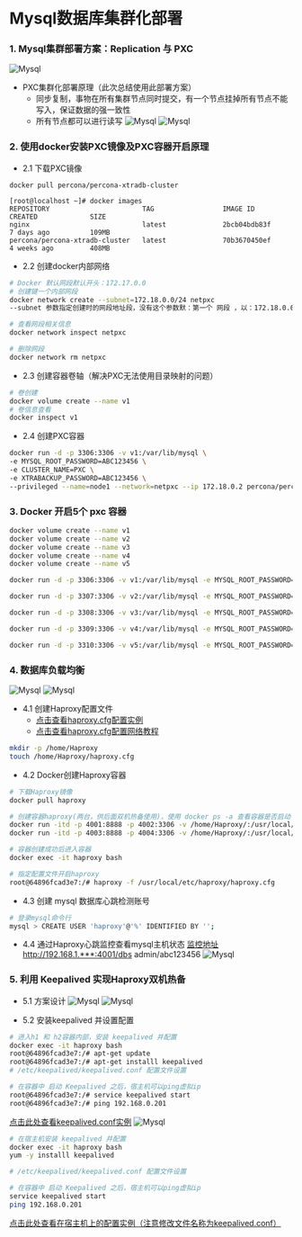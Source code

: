 # Mysql数据库集群化部署
### 1. Mysql集群部署方案：Replication 与 PXC
![Mysql](./images/mysql-1.png)

+ PXC集群化部署原理（此次总结使用此部署方案）
  - 同步复制，事物在所有集群节点同时提交，有一个节点挂掉所有节点不能写入，保证数据的强一致性
  - 所有节点都可以进行读写 
![Mysql](./images/mysql-2.png)
![Mysql](./images/mysql-3.png)

### 2. 使用docker安装PXC镜像及PXC容器开启原理
- 2.1 下载PXC镜像
```
docker pull percona/percona-xtradb-cluster

[root@localhost ~]# docker images
REPOSITORY                       TAG                 IMAGE ID            CREATED             SIZE
nginx                            latest              2bcb04bdb83f        7 days ago          109MB
percona/percona-xtradb-cluster   latest              70b3670450ef        4 weeks ago         408MB
```

+ 2.2 创建docker内部网络
```bash
# Docker 默认网段默认开头：172.17.0.0
# 创建键一个内部网段
docker network create --subnet=172.18.0.0/24 netpxc 
--subnet 参数指定创建时的网段地址段，没有这个参数默：第一个 网段 ，以：172.18.0.0开头，第二个 网段 ，以：172.19.0.0开头，

# 查看网段相关信息
docker network inspect netpxc

# 删除网段
docker network rm netpxc
```

+ 2.3 创建容器卷轴（解决PXC无法使用目录映射的问题）
```bash
# 卷创建
docker volume create --name v1
# 卷信息查看
docker inspect v1
```

+ 2.4 创建PXC容器
```bash
docker run -d -p 3306:3306 -v v1:/var/lib/mysql \
-e MYSQL_ROOT_PASSWORD=ABC123456 \
-e CLUSTER_NAME=PXC \
-e XTRABACKUP_PASSWORD=ABC123456 \
--privileged --name=node1 --network=netpxc --ip 172.18.0.2 percona/percona-xtradb-cluster
```

### 3. Docker 开启5个 pxc 容器
```bash
docker volume create --name v1
docker volume create --name v2
docker volume create --name v3
docker volume create --name v4
docker volume create --name v5

docker run -d -p 3306:3306 -v v1:/var/lib/mysql -e MYSQL_ROOT_PASSWORD=ABC123456 -e CLUSTER_NAME=PXC -e XTRABACKUP_PASSWORD=ABC123456 --privileged --name=node1 --network=netpxc pxc

docker run -d -p 3307:3306 -v v2:/var/lib/mysql -e MYSQL_ROOT_PASSWORD=ABC123456 -e CLUSTER_NAME=PXC -e CLUSTER_JOIN=node1 -e XTRABACKUP_PASSWORD=ABC123456 --privileged --name=node2 --network=netpxc pxc

docker run -d -p 3308:3306 -v v3:/var/lib/mysql -e MYSQL_ROOT_PASSWORD=ABC123456 -e CLUSTER_NAME=PXC -e CLUSTER_JOIN=node1 -e XTRABACKUP_PASSWORD=ABC123456 --privileged --name=node3 --network=netpxc pxc

docker run -d -p 3309:3306 -v v4:/var/lib/mysql -e MYSQL_ROOT_PASSWORD=ABC123456 -e CLUSTER_NAME=PXC -e CLUSTER_JOIN=node1 -e XTRABACKUP_PASSWORD=ABC123456 --privileged --name=node4 --network=netpxc pxc

docker run -d -p 3310:3306 -v v5:/var/lib/mysql -e MYSQL_ROOT_PASSWORD=ABC123456 -e CLUSTER_NAME=PXC -e CLUSTER_JOIN=node1 -e XTRABACKUP_PASSWORD=ABC123456 --privileged --name=node5 --network=netpxc pxc
```

### 4. 数据库负载均衡
![Mysql](./images/mysql-4.png)
![Mysql](./images/mysql-5.png)

+ 4.1 创建Haproxy配置文件
  - [点击查看haproxy.cfg配置实例](./source/haproxy.cfg) 
  - [点击查看haproxy.cfg配置网络教程](https://zhangge.net/5124.html)
```bash
mkdir -p /home/Haproxy
touch /home/Haproxy/haproxy.cfg 
```

+ 4.2 Docker创建Haproxy容器
```bash
# 下载Haproxy镜像
docker pull haproxy

# 创建容器haproxy(两台，供后面双机热备使用)，使用 docker ps -a 查看容器是否启动
docker run -itd -p 4001:8888 -p 4002:3306 -v /home/Haproxy/:/usr/local/etc/haproxy --name h1 --privileged --network=netpxc haproxy
docker run -itd -p 4003:8888 -p 4004:3306 -v /home/Haproxy/:/usr/local/etc/haproxy --name h2 --privileged --network=netpxc haproxy

# 容器创建成功后进入容器
docker exec -it haproxy bash

# 指定配置文件开启haproxy
root@64896fcad3e7:/# haproxy -f /usr/local/etc/haproxy/haproxy.cfg
```

+ 4.3 创建 mysql 数据库心跳检测账号
```bash
# 登录mysql命令行
mysql > CREATE USER 'haproxy'@'%' IDENTIFIED BY '';
```

+ 4.4 通过Haproxy心跳监控查看mysql主机状态
[监控地址http://192.168.1.***:4001/dbs](http://192.168.1.***:4001/dbs) admin/abc123456
![Mysql](./images/mysql-7.png)


### 5. 利用 Keepalived 实现Haproxy双机热备
+ 5.1 方案设计
![Mysql](./images/mysql-8.png)
![Mysql](./images/mysql-6.png)

+ 5.2 安装keepalived 并设置配置
```bash
# 进入h1 和 h2容器内部，安装 keepalived 并配置
docker exec -it haproxy bash
root@64896fcad3e7:/# apt-get update
root@64896fcad3e7:/# apt-get installl keepalived
# /etc/keepalived/keepalived.conf 配置文件设置

# 在容器中 启动 Keepalived 之后，宿主机可以ping虚拟ip
root@64896fcad3e7:/# service keepalived start
root@64896fcad3e7:/# ping 192.168.0.201
```
[点击此处查看keepalived.conf实例](./source/keepalived.conf)
![Mysql](./images/mysql-9.png)

```bash
# 在宿主机安装 keepalived 并配置
docker exec -it haproxy bash
yum -y installl keepalived

# /etc/keepalived/keepalived.conf 配置文件设置

# 在容器中 启动 Keepalived 之后，宿主机可以ping虚拟ip
service keepalived start
ping 192.168.0.201
```
[点击此处查看在宿主机上的配置实例（注意修改文件名称为keepalived.conf）](./source/master_keepalived.conf)

